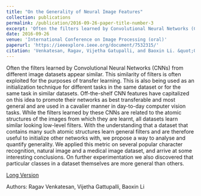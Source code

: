 ```yaml
---
title: "On the Generality of Neural Image Features"
collection: publications
permalink: /publication/2016-09-26-paper-title-number-3
excerpt: 'Often the filters learned by Convolutional Neural Networks (CNNs) from different image datasets appear similar. This similarity of filters is often exploited for the purposes of transfer learning. This is also being used as an initialization technique for different tasks in the same dataset or for the same task in similar datasets. Off-the-shelf CNN features have capitalized on this idea to promote their networks as best transferable and most general and are used in a cavalier manner in day-to-day computer vision tasks. While the filters learned by these CNNs are related to the atomic structures of the images from which they are learnt, all datasets learn similar looking low-level filters. With the understanding that a dataset that contains many such atomic structures learn general filters and are therefore useful to initialize other networks with, we propose a way to analyse and quantify generality. We applied this metric on several popular character recognition, natural image and a medical image dataset, and arrive at some interesting conclusions. On further experimentation we also discovered that particular classes in a dataset themselves are more general than others.'
date: 2016-09-26
venue: 'International Conference on Image Processing (oral)'
paperurl: 'https://ieeexplore.ieee.org/document/7532315/'
citation: 'Venkatesan, Ragav, Vijetha Gatupalli, and Baoxin Li. &quot;On the generality of neural image features.&quot; Image Processing (ICIP), 2016 IEEE International Conference on. IEEE, 2016.'
---
```

Often the filters learned by Convolutional Neural Networks (CNNs) from different image datasets appear similar. This similarity of filters is often exploited for the purposes of transfer learning. This is also being used as an initialization technique for different tasks in the same dataset or for the same task in similar datasets. Off-the-shelf CNN features have capitalized on this idea to promote their networks as best transferable and most general and are used in a cavalier manner in day-to-day computer vision tasks. While the filters learned by these CNNs are related to the atomic structures of the images from which they are learnt, all datasets learn similar looking low-level filters. With the understanding that a dataset that contains many such atomic structures learn general filters and are therefore useful to initialize other networks with, we propose a way to analyse and quantify generality. We applied this metric on several popular character recognition, natural image and a medical image dataset, and arrive at some interesting conclusions. On further experimentation we also discovered that particular classes in a dataset themselves are more general than others.

[Long Version](http://Vijetha1.github.io/files/neuralDatasetGenerality.pdf)

Authors: Ragav Venkatesan, Vijetha Gattupalli, Baoxin Li